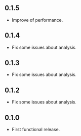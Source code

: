 ## 0.1.5

* Improve of performance.

## 0.1.4

* Fix some issues about analysis.

## 0.1.3

* Fix some issues about analysis.

## 0.1.2

* Fix some issues about analysis.

## 0.1.0

* First functional release.